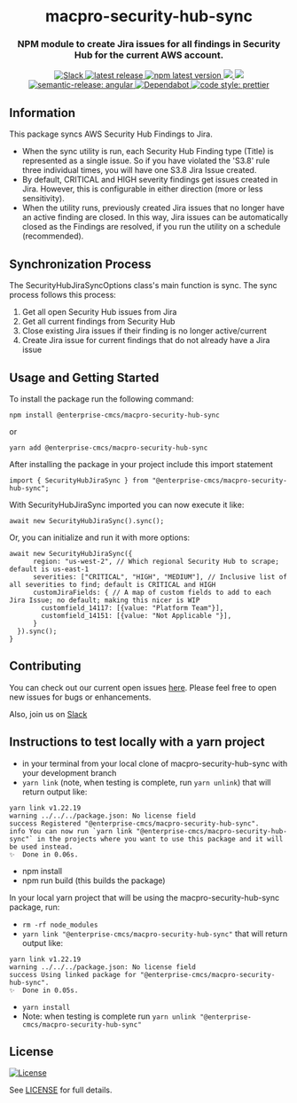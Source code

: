 <h1 align="center" style="border-bottom: none;">macpro-security-hub-sync</h1>
<h3 align="center">NPM module to create Jira issues for all findings in Security Hub for the current AWS account.</h3>
<p align="center">
  <a href="https://cmsgov.slack.com/archives/C04MBTV136X">
    <img alt="Slack" src="https://img.shields.io/badge/Slack-channel-purple.svg">
  </a>
  <a href="https://github.com/Enterprise-CMCS/macpro-security-hub-sync/releases/latest">
    <img alt="latest release" src="https://img.shields.io/github/release/Enterprise-CMCS/macpro-security-hub-sync.svg">
  </a>
  <a href="https://www.npmjs.com/package/@enterprise-cmcs/macpro-security-hub-sync">
    <img alt="npm latest version" src="https://img.shields.io/npm/v/@enterprise-cmcs/macpro-security-hub-sync/latest.svg">
  </a>
  <a href="https://codeclimate.com/github/Enterprise-CMCS/macpro-security-hub-sync/maintainability">
    <img src="https://api.codeclimate.com/v1/badges/c8dfe630c7857d3ce591/maintainability" />
  </a>
  <a href="https://codeclimate.com/github/Enterprise-CMCS/macpro-security-hub-sync/test_coverage">
    <img src="https://api.codeclimate.com/v1/badges/c8dfe630c7857d3ce591/test_coverage" />
  </a>
  <a href="https://github.com/semantic-release/semantic-release">
    <img alt="semantic-release: angular" src="https://img.shields.io/badge/semantic--release-angular-e10079?logo=semantic-release">
  </a>
  <a href="https://dependabot.com/">
    <img alt="Dependabot" src="https://badgen.net/badge/Dependabot/enabled/green?icon=dependabot">
  </a>
  <a href="https://github.com/prettier/prettier">
    <img alt="code style: prettier" src="https://img.shields.io/badge/code_style-prettier-ff69b4.svg?style=flat-square">
  </a>
</p>

## Information

This package syncs AWS Security Hub Findings to Jira.

- When the sync utility is run, each Security Hub Finding type (Title) is represented as a single issue. So if you have violated the 'S3.8' rule three individual times, you will have one S3.8 Jira Issue created.
- By default, CRITICAL and HIGH severity findings get issues created in Jira. However, this is configurable in either direction (more or less sensitivity).
- When the utility runs, previously created Jira issues that no longer have an active finding are closed. In this way, Jira issues can be automatically closed as the Findings are resolved, if you run the utility on a schedule (recommended).

## Synchronization Process

The SecurityHubJiraSyncOptions class's main function is sync. The sync process follows this process:
1. Get all open Security Hub issues from Jira
2. Get all current findings from Security Hub
3. Close existing Jira issues if their finding is no longer active/current
4. Create Jira issue for current findings that do not already have a Jira issue

## Usage and Getting Started

To install the package run the following command:

```
npm install @enterprise-cmcs/macpro-security-hub-sync
```

or

```
yarn add @enterprise-cmcs/macpro-security-hub-sync
```

After installing the package in your project include this import statement

```
import { SecurityHubJiraSync } from "@enterprise-cmcs/macpro-security-hub-sync";
```

With SecurityHubJiraSync imported you can now execute it like:

```
await new SecurityHubJiraSync().sync();
```

Or, you can initialize and run it with more options:

```
await new SecurityHubJiraSync({
      region: "us-west-2", // Which regional Security Hub to scrape; default is us-east-1
      severities: ["CRITICAL", "HIGH", "MEDIUM"], // Inclusive list of all severities to find; default is CRITICAL and HIGH
      customJiraFields: { // A map of custom fields to add to each Jira Issue; no default; making this nicer is WIP
        customfield_14117: [{value: "Platform Team"}],
        customfield_14151: [{value: "Not Applicable "}],
      }
  }).sync();
}
```

## Contributing

You can check out our current open issues [here](https://github.com/Enterprise-CMCS/macpro-security-hub-sync/issues). Please feel free to open new issues for bugs or enhancements.

Also, join us on [Slack](https://cmsgov.slack.com/archives/C04MBTV136X)

## Instructions to test locally with a yarn project

- in your terminal from your local clone of macpro-security-hub-sync with your development branch
- `yarn link` (note, when testing is complete, run `yarn unlink`)
  that will return output like:

```
yarn link v1.22.19
warning ../../../package.json: No license field
success Registered "@enterprise-cmcs/macpro-security-hub-sync".
info You can now run `yarn link "@enterprise-cmcs/macpro-security-hub-sync"` in the projects where you want to use this package and it will be used instead.
✨  Done in 0.06s.
```

- npm install
- npm run build (this builds the package)

In your local yarn project that will be using the macpro-security-hub-sync package, run:

- `rm -rf node_modules`
- `yarn link "@enterprise-cmcs/macpro-security-hub-sync"`
  that will return output like:

```
yarn link v1.22.19
warning ../../../package.json: No license field
success Using linked package for "@enterprise-cmcs/macpro-security-hub-sync".
✨  Done in 0.05s.
```

- `yarn install`
- Note: when testing is complete run `yarn unlink "@enterprise-cmcs/macpro-security-hub-sync"`

## License

[![License](https://img.shields.io/badge/License-CC0--1.0--Universal-blue.svg)](https://creativecommons.org/publicdomain/zero/1.0/legalcode)

See [LICENSE](LICENSE) for full details.
